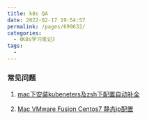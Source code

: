 ```yaml
---
title: k8s QA
date: 2022-02-17 19:54:57
permalink: /pages/699632/
categories:
  - 《K8s学习笔记》
tags:
  - 
---
```



### 常见问题

1. [mac下安装kubeneters及zsh下配置自动补全](https://blog.csdn.net/evane1890/article/details/108093871?utm_medium=distribute.pc_relevant.none-task-blog-2%7Edefault%7EBlogCommendFromBaidu%7Edefault-7.no_search_link&depth_1-utm_source=distribute.pc_relevant.none-task-blog-2%7Edefault%7EBlogCommendFromBaidu%7Edefault-7.no_search_link)

2. [Mac VMware Fusion Centos7 静态ip配置](https://www.cnblogs.com/yangfeiORfeiyang/p/10452088.html)

